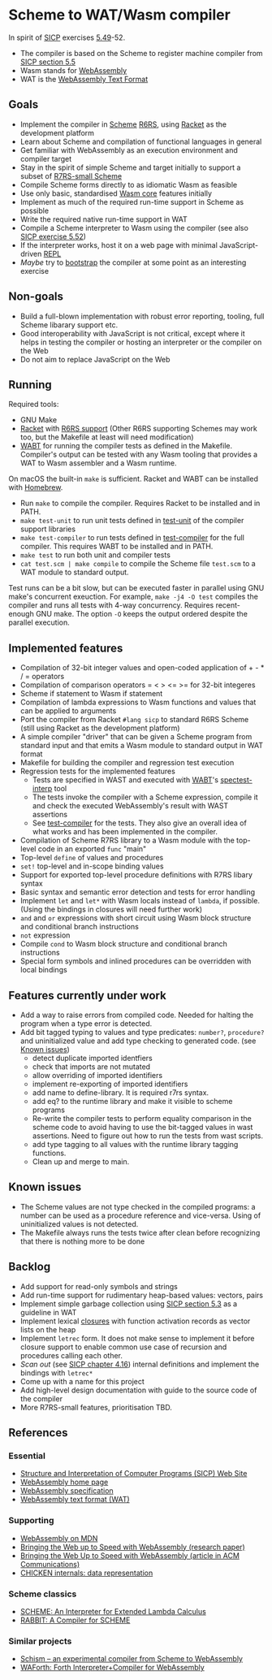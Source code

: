 # Scheme to WAT/Wasm compiler

In spirit of [SICP](https://mitpress.mit.edu/sites/default/files/sicp/index.html) exercises [5.49](https://mitpress.mit.edu/sites/default/files/sicp/full-text/book/book-Z-H-35.html#%_thm_5.49)-52.

* The compiler is based on the Scheme to register machine compiler from [SICP section 5.5](https://mitpress.mit.edu/sites/default/files/sicp/full-text/book/book-Z-H-35.html#%_sec_5.5)
* Wasm stands for [WebAssembly](https://webassembly.org)
* WAT is the [WebAssembly Text Format](https://webassembly.github.io/spec/core/text/index.html#)

## Goals

* Implement the compiler in [Scheme](https://en.wikipedia.org/wiki/Scheme_(programming_language)) [R6RS](http://www.r6rs.org), using [Racket](https://racket-lang.org) as the development platform
* Learn about Scheme and compilation of functional languages in general
* Get familiar with WebAssembly as an execution environment and compiler target
* Stay in the spirit of simple Scheme and target initially to support a subset of [R7RS-small Scheme](https://r7rs.org)
* Compile Scheme forms directly to as idiomatic Wasm as feasible
* Use only basic, standardised [Wasm core](https://www.w3.org/TR/wasm-core-1/) features initially
* Implement as much of the required run-time support in Scheme as possible
* Write the required native run-time support in WAT
* Compile a Scheme interpreter to Wasm using the compiler (see also [SICP exercise 5.52](https://mitpress.mit.edu/sites/default/files/sicp/full-text/book/book-Z-H-35.html#%_thm_5.52))
* If the interpreter works, host it on a web page with minimal JavaScript-driven [REPL](https://en.wikipedia.org/wiki/Read–eval–print_loop)
* _Maybe_ try to [bootstrap](https://en.wikipedia.org/wiki/Bootstrapping_(compilers)) the compiler at some point as an interesting exercise

## Non-goals

* Build a full-blown implementation with robust error reporting, tooling, full Scheme libarary support etc.
* Good interoperability with JavaScript is not critical, except where it helps in testing the compiler or hosting an interpreter or the compiler on the Web
* Do not aim to replace JavaScript on the Web

## Running

Required tools:
* GNU Make
* [Racket](https://racket-lang.org) with [R6RS support](https://docs.racket-lang.org/r6rs/index.html) (Other R6RS supporting Schemes may work too, but the Makefile at least will need modification)
* [WABT](https://github.com/WebAssembly/wabt) for running the compiler tests as defined in the Makefile. Compiler's output can be tested with any Wasm tooling that provides a WAT to Wasm assembler and a Wasm runtime.

On macOS the built-in `make` is sufficient. Racket and WABT can be installed with [Homebrew](https://brew.sh).

* Run `make` to compile the compiler. Requires Racket to be installed and in PATH.
* `make test-unit` to run unit tests defined in [test-unit](./test-unit) of the compiler support libraries
* `make test-compiler` to run tests defined in [test-compiler](./test-compiler) for the full compiler. This requires WABT to be installed and in PATH.
* `make test` to run both unit and compiler tests
* `cat test.scm | make compile` to compile the Scheme file `test.scm` to a WAT module to standard output.

Test runs can be a bit slow, but can be executed faster in parallel using GNU make's concurrent exeuction. For example, `make -j4 -O test` compiles the compiler and runs all tests with 4-way concurrency. Requires recent-enough GNU make. The option `-O` keeps the output ordered despite the parallel execution.

## Implemented features

* Compilation of 32-bit integer values and open-coded application of + - * / = operators
* Compilation of comparison operators = < > <= >= for 32-bit integeres
* Scheme if statement to Wasm if statement
* Compilation of lambda expressions to Wasm functions and values that can be applied to arguments
* Port the compiler from Racket `#lang sicp` to standard R6RS Scheme (still using Racket as the development platform)
* A simple compiler "driver" that can be given a Scheme program from standard input and that emits a Wasm module to standard output in WAT format
* Makefile for building the compiler and regression test execution
* Regression tests for the implemented features
  * Tests are specified in WAST and executed with [WABT](https://github.com/WebAssembly/wabt)'s [spectest-interp](https://webassembly.github.io/wabt/doc/spectest-interp.1.html) tool
  * The tests invoke the compiler with a Scheme expression, compile it and check the executed WebAssembly's result with WAST assertions
  * See [test-compiler](./test-compiler) for the tests. They also give an overall idea of what works and has been implemented in the compiler.
* Compilation of Scheme R7RS library to a Wasm module with the top-level code in an exported `func` "main"
* Top-level `define` of values and procedures
* `set!` top-level and in-scope binding values
* Support for exported top-level procedure definitions with R7RS libary syntax
* Basic syntax and semantic error detection and tests for error handling
* Implement `let` and `let*` with Wasm locals instead of `lambda`, if possible. (Using the bindings in closures will need further work)
* `and` and `or` expressions with short circuit using Wasm block structure and conditional branch instructions
* `not` expression
* Compile `cond` to Wasm block structure and conditional branch instructions
* Special form symbols and inlined procedures can be overridden with local bindings

## Features currently under work
* Add a way to raise errors from compiled code. Needed for halting the program when a type error is detected.
* Add bit tagged typing to values and type predicates: `number?`, `procedure?` and uninitialized value and add type checking to generated code. (see [Known issues](#known-issues))
  * detect duplicate imported identfiers
  * check that imports are not mutated
  * allow overriding of imported identifiers
  * implement re-exporting of imported identifiers
  * add name to define-library. It is required r7rs syntax.
  * add eq? to the runtime library and make it visible to scheme programs
  * Re-write the compiler tests to perform equality comparison in the scheme code to avoid having to use the bit-tagged values in wast assertions. Need to figure out how to run the tests from wast scripts.
  * add type tagging to all values with the runtime library tagging functions.
  * Clean up and merge to main.

## Known issues
* The Scheme values are not type checked in the compiled programs: a number can be used as a procedure reference and vice-versa. Using of uninitialized values is not detected.
* The Makefile always runs the tests twice after clean before recognizing that there is nothing more to be done

## Backlog
* Add support for read-only symbols and strings
* Add run-time support for rudimentary heap-based values: vectors, pairs
* Implement simple garbage collection using [SICP section 5.3](https://mitpress.mit.edu/sites/default/files/sicp/full-text/book/book-Z-H-33.html#%_sec_5.3) as a guideline in WAT
* Implement lexical [closures](https://en.wikipedia.org/wiki/Closure_(computer_programming)) with function activation records as vector lists on the heap
* Implement `letrec` form. It does not make sense to implement it before closure support to enable common use case of recursion and procedures calling each other.
* _Scan out_ (see [SICP chapter 4.16](https://mitpress.mit.edu/sites/default/files/sicp/full-text/book/book-Z-H-26.html#%_sec_4.1.6)) internal definitions and implement the bindings with `letrec*`
* Come up with a name for this project
* Add high-level design documentation with guide to the source code of the compiler
* More R7RS-small features, prioritisation TBD.

## References

### Essential
* [Structure and Interpretation of Computer Programs (SICP) Web Site](https://mitpress.mit.edu/sites/default/files/sicp/index.html)
* [WebAssembly home page](https://webassembly.org)
* [WebAssembly specification](https://webassembly.github.io/spec/core/)
* [WebAssembly text format (WAT)](https://webassembly.github.io/spec/core/text/index.html)

### Supporting
* [WebAssembly on MDN](https://developer.mozilla.org/en-US/docs/WebAssembly)
* [Bringing the Web up to Speed with WebAssembly (research paper)](https://dl.acm.org/doi/10.1145/3140587.3062363)
* [Bringing the Web Up to Speed with WebAssembly (article in ACM Communications)](https://cacm.acm.org/magazines/2018/12/232881-bringing-the-web-up-to-speed-with-webassembly/fulltext)
* [CHICKEN internals: data representation](https://www.more-magic.net/posts/internals-data-representation.html)

### Scheme classics
* [SCHEME: An Interpreter for Extended Lambda Calculus](https://dspace.mit.edu/handle/1721.1/5794)
* [RABBIT: A Compiler for SCHEME](https://dspace.mit.edu/handle/1721.1/6913)

### Similar projects
* [Schism – an experimental compiler from Scheme to WebAssembly](https://github.com/google/schism)
* [WAForth: Forth Interpreter+Compiler for WebAssembly](https://el-tramo.be/blog/waforth/)
